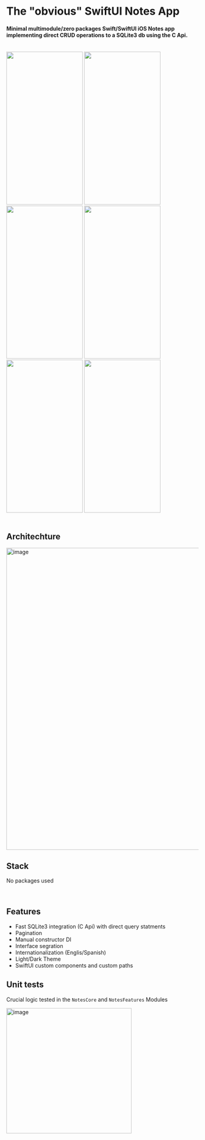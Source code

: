 # The "obvious" SwiftUI Notes App

#### Minimal multimodule/zero packages Swift/SwiftUI iOS Notes app implementing direct CRUD operations to a SQLite3 db using the C Api.
</br>

<div>
    <img width="200" height="400" src="https://github.com/LuisMaGit/swiftui-notes/assets/70621340/54c3c443-66c7-4f7b-bced-c45b1184887d">
    <img width="200" height="400" src="https://github.com/LuisMaGit/swiftui-notes/assets/70621340/5f44688e-ffbc-4c2e-a130-c633db5ee854">
    <img width="200" height="400" src="https://github.com/LuisMaGit/swiftui-notes/assets/70621340/93744945-d3b7-4fd5-bc47-881b3d6205f0">
    <img width="200" height="400" src="https://github.com/LuisMaGit/swiftui-notes/assets/70621340/891bf181-725d-484a-91ac-3787afacf40a">
    <img width="200" height="400" src="https://github.com/LuisMaGit/swiftui-notes/assets/70621340/d655792e-f4ba-41df-bb1c-71bd07561e6e">
    <img width="200" height="400" src="https://github.com/LuisMaGit/swiftui-notes/assets/70621340/8726111f-e6d2-4f50-a032-5b91f6e918e1"> 
</div>

</br>

## Architechture
<img width="790" alt="image" src="https://github.com/LuisMaGit/swiftui-notes/assets/70621340/c0506709-0fab-4010-bec9-4d70aca8903d">

</br>

## Stack
No packages used

</br>

## Features
* Fast SQLite3 integration (C Api) with direct query statments
* Pagination
* Manual constructor DI
* Interface segration
* Internationalization (Englis/Spanish)
* Light/Dark Theme
* SwiftUI custom components and custom paths

## Unit tests
Crucial logic tested in the <code>NotesCore</code> and <code>NotesFeatures</code> Modules

<div>
  <img width="328" alt="image" src="https://github.com/LuisMaGit/swiftui-notes/assets/70621340/c8a2bc94-65e3-4ff7-8eec-9daf2cb5df52">
</div>


